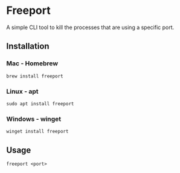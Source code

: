 # Freeport

A simple CLI tool to kill the processes that are using a specific port.

## Installation

### Mac - Homebrew

`brew install freeport`

### Linux - apt

`sudo apt install freeport`

### Windows - winget

`winget install freeport`

## Usage

`freeport <port>`
